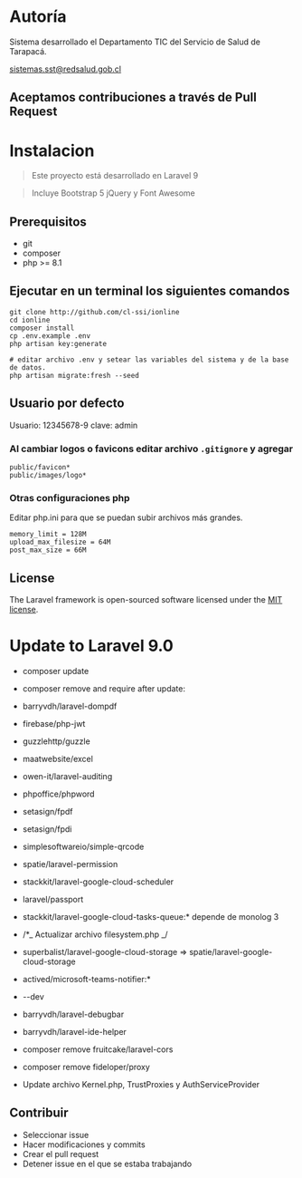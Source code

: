 # Autoría

Sistema desarrollado el Departamento TIC del Servicio de Salud de Tarapacá.

sistemas.sst@redsalud.gob.cl

## Aceptamos contribuciones a través de Pull Request

# Instalacion

> Este proyecto está desarrollado en Laravel 9

> Incluye Bootstrap 5 jQuery y Font Awesome

## Prerequisitos

-   git
-   composer
-   php >= 8.1

## Ejecutar en un terminal los siguientes comandos

```
git clone http://github.com/cl-ssi/ionline
cd ionline
composer install
cp .env.example .env
php artisan key:generate

# editar archivo .env y setear las variables del sistema y de la base de datos.
php artisan migrate:fresh --seed
```

## Usuario por defecto

Usuario: 12345678-9 clave: admin

### Al cambiar logos o favicons editar archivo `.gitignore` y agregar

```
public/favicon*
public/images/logo*
```

### Otras configuraciones php

Editar php.ini para que se puedan subir archivos más grandes.

```
memory_limit = 128M
upload_max_filesize = 64M
post_max_size = 66M
```

## License

The Laravel framework is open-sourced software licensed under the [MIT license](https://opensource.org/licenses/MIT).

# Update to Laravel 9.0

- composer update

- composer remove and require after update:

- barryvdh/laravel-dompdf
- firebase/php-jwt
- guzzlehttp/guzzle
- maatwebsite/excel
- owen-it/laravel-auditing
- phpoffice/phpword
- setasign/fpdf
- setasign/fpdi
- simplesoftwareio/simple-qrcode
- spatie/laravel-permission
- stackkit/laravel-google-cloud-scheduler
- laravel/passport

- stackkit/laravel-google-cloud-tasks-queue:\* depende de monolog 3

- /\*_ Actualizar archivo filesystem.php _/
- superbalist/laravel-google-cloud-storage => spatie/laravel-google-cloud-storage

- actived/microsoft-teams-notifier:\*

- --dev
- barryvdh/laravel-debugbar
- barryvdh/laravel-ide-helper

- composer remove fruitcake/laravel-cors
- composer remove fideloper/proxy
- Update archivo Kernel.php, TrustProxies y AuthServiceProvider

## Contribuir
- Seleccionar issue
- Hacer modificaciones y commits
- Crear el pull request
- Detener issue en el que se estaba trabajando
